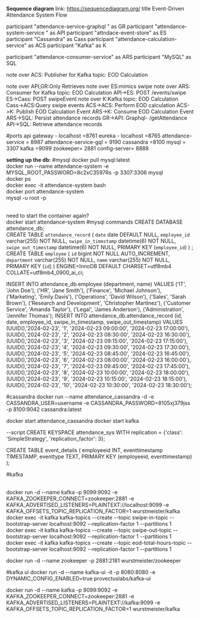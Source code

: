 **Sequence diagram**
link: https://sequencediagram.org/
title Event-Driven Attendance System Flow

participant "attendance-service-graphql " as GR
participant "attendance-system-service " as API
participant "attndace-event-store" as ES
participant "Cassandra" as Cass
participant "attendance-calculation-service" as ACS
participant "Kafka" as K

participant "attendance-consumer-service" as ARS
participant "MySQL" as SQL

note over ACS: Publisher for Kafka topic: EOD Calculation

note over API,GR:Only Retrieves
note over ES:mimics swipe
note over ARS: Consumer for Kafka topic: EOD Calculation
API->ES: POST /events/swipe
ES->Cass: POST swipeEvent
note over K:Kafka topic: EOD Calculation
Cass->ACS:Query swipe events
ACS->ACS: Perform EOD calculation
ACS->K: Publish EOD Calculation Event
ARS->K: Consume EOD Calculation Event
ARS->SQL: Persist attendance records
GR->API: Graphql- /getAttendance
API->SQL: Retrieve attendance records





#ports
api gateway - localhost =8761
eureka - localhost =8765
attendance-service = 8987
attendance-service-gql = 9190
cassandra =8100
mysql = 3307
kafka =9099
zookeeper= 2881
config-server= 8888

**setting up the db:**
#mysql
docker pull mysql:latest
\
docker run --name attendance-system -e MYSQL_ROOT_PASSWORD=8c2xC3597Rs -p 3307:3306 mysql
\
docker ps
\
docker exec -it attendance-system bash
\
docker port attendance-system 
\
mysql -u root -p

\
need to start the container again?\
docker start attendance-system
#mysql commands
CREATE DATABASE attendance_db;
\
CREATE TABLE `attendance_record` (
  `date` date DEFAULT NULL,
  `employee_id` varchar(255) NOT NULL,
  `swipe_in_timestamp` datetime(6) NOT NULL,
  `swipe_out_timestamp` datetime(6) NOT NULL,
  PRIMARY KEY (`employee_id`)
) ;
\
CREATE TABLE `employee` (
  `id` bigint NOT NULL AUTO_INCREMENT,
  `department` varchar(255) NOT NULL,
  `name` varchar(255) NOT NULL,
  PRIMARY KEY (`id`)
) ENGINE=InnoDB DEFAULT CHARSET=utf8mb4 COLLATE=utf8mb4_0900_ai_ci;

INSERT INTO attendance_db.employee (department, name) VALUES
('IT', 'John Doe'),
('HR', 'Jane Smith'),
('Finance', 'Michael Johnson'),
('Marketing', 'Emily Davis'),
('Operations', 'David Wilson'),
('Sales', 'Sarah Brown'),
('Research and Development', 'Christopher Martinez'),
('Customer Service', 'Amanda Taylor'),
('Legal', 'James Anderson'),
('Administration', 'Jennifer Thomas');
INSERT INTO attendance_db.attendance_record (id, date, employee_id, swipe_in_timestamp, swipe_out_timestamp) VALUES
(UUID(),'2024-02-23', '1', '2024-02-23 09:00:00', '2024-02-23 17:00:00'),
(UUID(),'2024-02-23', '2', '2024-02-23 08:30:00', '2024-02-23 16:30:00'),
(UUID(),'2024-02-23', '3', '2024-02-23 09:15:00', '2024-02-23 17:15:00'),
(UUID(),'2024-02-23', '4', '2024-02-23 09:30:00', '2024-02-23 17:30:00'),
(UUID(),'2024-02-23', '5', '2024-02-23 08:45:00', '2024-02-23 16:45:00'),
(UUID(),'2024-02-23', '6', '2024-02-23 08:00:00', '2024-02-23 16:00:00'),
(UUID(),'2024-02-23', '7', '2024-02-23 09:45:00', '2024-02-23 17:45:00'),
(UUID(),'2024-02-23', '8', '2024-02-23 10:00:00', '2024-02-23 18:00:00'),
(UUID(),'2024-02-23', '9', '2024-02-23 10:15:00', '2024-02-23 18:15:00'),
(UUID(),'2024-02-23', '10', '2024-02-23 10:30:00', '2024-02-23 18:30:00');


#cassandra
docker run --name attendance_cassandra -d -e CASSANDRA_USER=username -e CASSANDRA_PASSWORD=8105xj379jss -p 8100:9042 cassandra:latest

docker start attendance_cassandra
docker start kafka

--script
CREATE KEYSPACE attendance_sys WITH replication = {'class': 'SimpleStrategy', 'replication_factor': 3};

CREATE TABLE event_details (
    employeeid INT,
    eventtimestamp TIMESTAMP,
    eventtype TEXT,
    PRIMARY KEY (employeeid, eventtimestamp)
);

#kafka

\
docker run -d --name kafka -p 9099:9092 -e KAFKA_ZOOKEEPER_CONNECT=zookeeper:2881 -e KAFKA_ADVERTISED_LISTENERS=PLAINTEXT://localhost:9099 -e KAFKA_OFFSETS_TOPIC_REPLICATION_FACTOR=1 wurstmeister/kafka
\
docker exec -it kafka kafka-topics --create --topic swipe-in-topic --bootstrap-server localhost:9092 --replication-factor 1 --partitions 1
\
docker exec -it kafka kafka-topics --create --topic swipe-out-topic --bootstrap-server localhost:9092 --replication-factor 1 --partitions 1
\
docker exec -it kafka kafka-topics --create --topic eod-total-hours-topic --bootstrap-server localhost:9092 --replication-factor 1 --partitions 1

docker run -d --name zookeeper -p 2881:2181 wurstmeister/zookeeper

#kafka ui
docker run -d --name kafka-ui -it -p 8080:8080 -e DYNAMIC_CONFIG_ENABLED=true provectuslabs/kafka-ui

docker run -d --name kafka -p 9099:9092   -e KAFKA_ZOOKEEPER_CONNECT=zookeeper:2881   -e KAFKA_ADVERTISED_LISTENERS=PLAINTEXT://kafka:9099   -e KAFKA_OFFSETS_TOPIC_REPLICATION_FACTOR=1   wurstmeister/kafka
